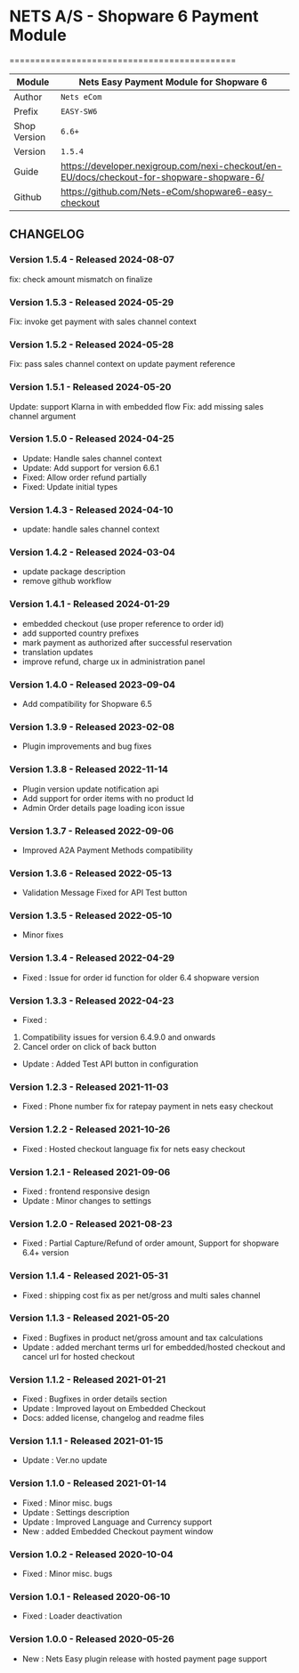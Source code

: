 # NETS A/S - Shopware 6 Payment Module
============================================

|Module | Nets Easy Payment Module for Shopware 6
|------|----------
|Author | `Nets eCom`
|Prefix | `EASY-SW6`
|Shop Version | `6.6+`
|Version | `1.5.4`
|Guide | https://developer.nexigroup.com/nexi-checkout/en-EU/docs/checkout-for-shopware-shopware-6/
|Github | https://github.com/Nets-eCom/shopware6-easy-checkout

## CHANGELOG

### Version 1.5.4 - Released 2024-08-07

fix: check amount mismatch on finalize

### Version 1.5.3 - Released 2024-05-29

Fix: invoke get payment with sales channel context

### Version 1.5.2 - Released 2024-05-28

Fix: pass sales channel context on update payment reference

### Version 1.5.1 - Released 2024-05-20

Update: support Klarna in with embedded flow
Fix: add missing sales channel argument

### Version 1.5.0 - Released 2024-04-25

* Update: Handle sales channel context
* Update: Add support for version 6.6.1
* Fixed: Allow order refund partially
* Fixed: Update initial types

### Version 1.4.3 - Released 2024-04-10

* update: handle sales channel context

### Version 1.4.2 - Released 2024-03-04

* update package description
* remove github workflow 

### Version 1.4.1 - Released 2024-01-29

* embedded checkout (use proper reference to order id)
* add supported country prefixes
* mark payment as authorized after successful reservation
* translation updates
* improve refund, charge ux in administration panel

### Version 1.4.0 - Released 2023-09-04
* Add compatibility for Shopware 6.5

### Version 1.3.9 - Released 2023-02-08
* Plugin improvements and bug fixes

### Version 1.3.8 - Released 2022-11-14
* Plugin version update notification api
* Add support for order items with no product Id
* Admin Order details page loading icon issue

### Version 1.3.7 - Released 2022-09-06
* Improved A2A Payment Methods compatibility

### Version 1.3.6 - Released 2022-05-13
* Validation Message Fixed for API Test button

### Version 1.3.5 - Released 2022-05-10
* Minor fixes

### Version 1.3.4 - Released 2022-04-29
* Fixed : Issue for order id function for older 6.4 shopware version

### Version 1.3.3 - Released 2022-04-23
* Fixed :
1. Compatibility issues for version 6.4.9.0 and onwards
2. Cancel order on click of back button
* Update : Added Test API button in configuration

### Version 1.2.3 - Released 2021-11-03
* Fixed : Phone number fix for ratepay payment in nets easy checkout

### Version 1.2.2 - Released 2021-10-26
* Fixed : Hosted checkout language fix for nets easy checkout


### Version 1.2.1 - Released 2021-09-06
* Fixed : frontend responsive design
* Update : Minor changes to settings

### Version 1.2.0 - Released 2021-08-23
* Fixed : Partial Capture/Refund of order amount, Support for shopware 6.4+ version

### Version 1.1.4 - Released 2021-05-31
* Fixed : shipping cost fix as per net/gross and multi sales channel

### Version 1.1.3 - Released 2021-05-20
* Fixed : Bugfixes in product net/gross amount and tax calculations
* Update : added merchant terms url for embedded/hosted checkout and cancel url for hosted checkout

### Version 1.1.2 - Released 2021-01-21
* Fixed : Bugfixes in order details section
* Update : Improved layout on Embedded Checkout
* Docs: added license, changelog and readme files

### Version 1.1.1 - Released 2021-01-15
* Update : Ver.no update

### Version 1.1.0 - Released 2021-01-14
* Fixed : Minor misc. bugs
* Update : Settings description
* Update : Improved Language and Currency support
* New : added Embedded Checkout payment window

### Version 1.0.2 - Released 2020-10-04
* Fixed : Minor misc. bugs

### Version 1.0.1 - Released 2020-06-10
* Fixed : Loader deactivation

### Version 1.0.0 - Released 2020-05-26
* New : Nets Easy plugin release with hosted payment page support

